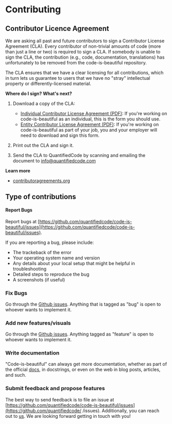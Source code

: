 # Contributing

## Contributor Licence Agreement

We are asking all past and future contributors to sign a Contributor License Agreement (CLA). Every contributor of non-trivial amounts of code (more than just a line or two) is required to sign a CLA. If somebody is unable to sign the CLA, the contribution (e.g., code, documentation, translations) has unfortunately to be removed from the code-is-beautiful repository.

The CLA ensures that we have a clear licensing for all contributions, which in turn lets us guarantee to users that we have no "stray" intellectual property or differently-licensed material.

**Where do I sign? What's next?**

1. Download a copy of the CLA:

    * [Individual Contributor License Agreement (PDF)](https://github.com/quantifiedcode/code-is-beautiful/raw/master/icla.pdf): If you're working on code-is-beautiful as an individual, this is the form you should use.
    * [Entity Contributor License Agreement (PDF)](https://github.com/quantifiedcode/code-is-beautiful/raw/master/ecla.pdf): If you're working on code-is-beautiful as part of your job, you and your employer will need to download and sign this form.

2. Print out the CLA and sign it.

3. Send the CLA to QuantifiedCode by scanning and emailing the document to [info@quantifiedcode.com](info@quantifiedcode.com)

**Learn more**

* [contributoragreements.org](http://contributoragreements.org/)

## Type of contributions

#### Report Bugs
Report bugs at [https://github.com/quantifiedcode/code-is-beautiful/issues](https://github.com/quantifiedcode/code-is-beautiful/issues).

If you are reporting a bug, please include:

* The trackeback of the error
* Your operating system name and version
* Any details about your local setup that might be helpful in troubleshooting
* Detailed steps to reproduce the bug
* A screenshots (if useful)

### Fix Bugs
Go through the [Github issues](https://github.com/quantifiedcode/code-is-beautiful/issues). Anything that is tagged as "bug" is open to whoever wants to implement it.

### Add new features/visuals
Go through the [Github issues](https://github.com/quantifiedcode/code-is-beautiful/issues). Anything tagged as "feature" is open to whoever wants to implement it.

### Write documentation
"Code-is-beautiful" can always get more documentation, whether as part of the official [docs](https://docs.quantifiedcode.com), in docstrings, or even on the web in blog posts, articles, and such.

### Submit feedback and propose features
The best way to send feedback is to file an issue at [https://github.com/quantifiedcode/code-is-beautiful/issues](https://github.com/quantifiedcode/ /issues). Additionally, you can reach out to [us](https://twitter/quantifiedcode). We are looking forward getting in touch with you!
